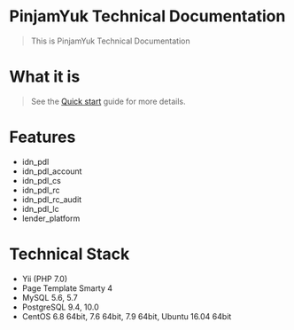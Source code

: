 # PinjamYuk Technical Documentation

> This is PinjamYuk Technical Documentation

# What it is 

> See the [Quick start](_pages/quickstart.md) guide for more details.

# Features

- idn_pdl
- idn_pdl_account
- idn_pdl_cs
- idn_pdl_rc
- idn_pdl_rc_audit
- idn_pdl_lc
- lender_platform

# Technical Stack

- Yii (PHP 7.0)
- Page Template Smarty 4
- MySQL 5.6, 5.7
- PostgreSQL 9.4, 10.0
- CentOS 6.8 64bit, 7.6 64bit, 7.9 64bit, Ubuntu 16.04 64bit

